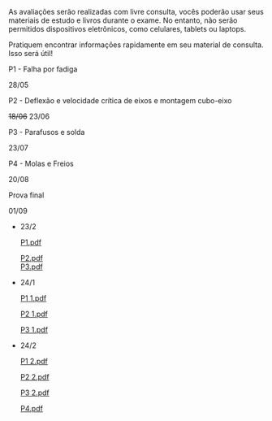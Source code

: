 As avaliações serão realizadas com livre consulta, vocês poderão usar seus materiais de estudo e livros durante o exame. No entanto, não serão permitidos dispositivos eletrônicos, como celulares, tablets ou laptops.

Pratiquem encontrar informações rapidamente em seu material de consulta. Isso será útil!

P1 - Falha por fadiga

28/05

P2 - Deflexão e velocidade crítica de eixos e montagem cubo-eixo

~~18/06~~ 23/06

P3 - Parafusos e solda

23/07

P4 - Molas e Freios

20/08

Prova final

01/09

- 23/2
    
    [P1.pdf](../attachments/P1.pdf)
    
    [P2.pdf](../attachments/P2.pdf)    
    [P3.pdf](../attachments/P3.pdf)
     
- 24/1
    
    [P1 1.pdf](../attachments/P1%201.pdf)
    
    [P2 1.pdf](../attachments/P2%201.pdf)
    
    [P3 1.pdf](../attachments/P3%201.pdf)
    
- 24/2
    
    [P1 2.pdf](../attachments/P1%202.pdf)
    
    [P2 2.pdf](../attachments/P2%202.pdf)
    
    [P3 2.pdf](../attachments/P3%202.pdf)
    
    [P4.pdf](https://1drv.ms/b/s!AmfyGvdmTYonhOVW3JSprcdPzegTdQ?e=KJojU2)